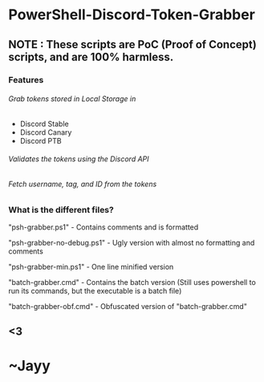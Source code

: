 # PowerShell-Discord-Token-Grabber
## NOTE : These scripts are PoC (Proof of Concept) scripts, and are 100% harmless.
### Features
 ###### Grab tokens stored in Local Storage in
 - Discord Stable
 - Discord Canary
 - Discord PTB
  ###### Validates the tokens using the Discord API

 ###### Fetch username, tag, and ID from the tokens


 ### What is the different files?

 "psh-grabber.ps1" - Contains comments and is formatted
 
 "psh-grabber-no-debug.ps1" - Ugly version with almost no formatting and comments
 
 "psh-grabber-min.ps1" - One line minified version
 
 "batch-grabber.cmd" - Contains the batch version (Still uses powershell to run its commands, but the executable is a batch file)
 
 "batch-grabber-obf.cmd" - Obfuscated version of "batch-grabber.cmd"

## <3

# ~Jayy